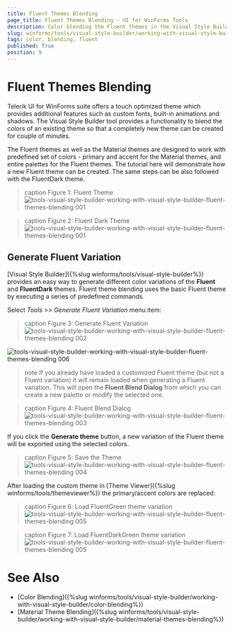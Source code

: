 ```yaml
---
title: Fluent Themes Blending
page_title: Fluent Themes Blending - UI for WinForms Tools
description: Color blending the Fluent themes in the Visual Style Builder tool.
slug: winforms/tools/visual-style-builder/working-with-visual-style-builder/fluent-themes-blending
tags: color, blending, fluent
published: True
position: 9
---
```


# Fluent Themes Blending

Telerik UI for WinForms suite offers a touch optimized theme which provides additional features such as custom fonts, built-in animations and shadows. The Visual Style Builder tool provides a functionality to blend the colors of an existing theme so that a completely new theme can be created for couple of minutes. 

The Fluent themes as well as the Material themes are designed to work with predefined set of colors - primary and accent for the Material themes, and entire palettes for the Fluent themes. The tutorial here will demonstrate how a new Fluent theme can be created. The same steps can be also followed with the FluentDark theme.


>caption Figure 1: Fluent Theme
![tools-visual-style-builder-working-with-visual-style-builder-fluent-themes-blending 001](images/tools-visual-style-builder-fluent-themes-blending001.png)

>caption Figure 2: Fluent Dark Theme
![tools-visual-style-builder-working-with-visual-style-builder-fluent-themes-blending 001](images/tools-visual-style-builder-fluent-themes-blending002.png)

## Generate Fluent Variation

[Visual Style Builder]({%slug winforms/tools/visual-style-builder%}) provides an easy way to generate different color variations of the **Fluent** and **FluentDark** themes. Fluent theme blending uses the basic Fluent theme by executing a series of predefined commands. 

Select *Tools >> Generate Fluent Variation* menu item:

>caption Figure 3: Generate Fluent Variation
![tools-visual-style-builder-working-with-visual-style-builder-fluent-themes-blending 002](images/tools-visual-style-builder-fluent-themes-blending003.png)

![tools-visual-style-builder-working-with-visual-style-builder-fluent-themes-blending 006](images/tools-visual-style-builder-fluent-themes-blending004.png) 

>note If you already have loaded a customized Fluent theme (but not a Fluent variation) it will remain loaded when generating a Fluent variation.
This will open the **Fluent Blend Dialog** from which you can create a new palette or modify the selected one.

>caption Figure 4: Fluent Blend Dialog
![tools-visual-style-builder-working-with-visual-style-builder-fluent-themes-blending 003](images/tools-visual-style-builder-fluent-themes-blending005.png)

If you click the **Generate theme** button, a new variation of the Fluent theme will be exported using the selected colors.

>caption Figure 5: Save the Theme
![tools-visual-style-builder-working-with-visual-style-builder-fluent-themes-blending 004](images/tools-visual-style-builder-fluent-themes-blending006.png) 

After loading the custom theme in [Theme Viewer]({%slug winforms/tools/themeviewer%}) the primary/accent colors are replaced:

>caption Figure 6: Load FluentGreen theme variation
![tools-visual-style-builder-working-with-visual-style-builder-fluent-themes-blending 005](images/tools-visual-style-builder-fluent-themes-blending007.png)

>caption Figure 7: Load FluentDarkGreen theme variation
![tools-visual-style-builder-working-with-visual-style-builder-fluent-themes-blending 005](images/tools-visual-style-builder-fluent-themes-blending008.png)  

# See Also

* [Color Blending]({%slug winforms/tools/visual-style-builder/working-with-visual-style-builder/color-blending%})
* [Material Theme Blending]({%slug winforms/tools/visual-style-builder/working-with-visual-style-builder/material-themes-blending%})
